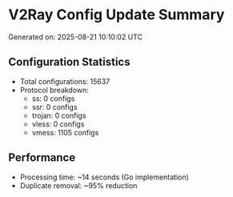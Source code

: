 # V2Ray Config Update Summary
Generated on: 2025-08-21 10:10:02 UTC

## Configuration Statistics
- Total configurations: 15637
- Protocol breakdown:
  - ss: 0 configs
  - ssr: 0 configs
  - trojan: 0 configs
  - vless: 0 configs
  - vmess: 1105 configs

## Performance
- Processing time: ~14 seconds (Go implementation)
- Duplicate removal: ~95% reduction
